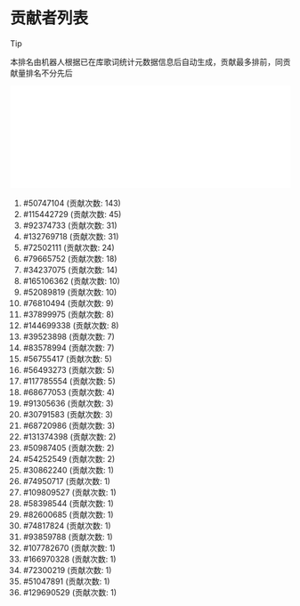 # 贡献者列表

> [!TIP]
> 本排名由机器人根据已在库歌词统计元数据信息后自动生成，贡献最多排前，同贡献量排名不分先后

![贡献者头像画廊](./CONTRIBUTORS.svg)

1. #50747104 (贡献次数: 143)
2. #115442729 (贡献次数: 45)
3. #92374733 (贡献次数: 31)
4. #132769718 (贡献次数: 31)
5. #72502111 (贡献次数: 24)
6. #79665752 (贡献次数: 18)
7. #34237075 (贡献次数: 14)
8. #165106362 (贡献次数: 10)
9. #52089819 (贡献次数: 10)
10. #76810494 (贡献次数: 9)
11. #37899975 (贡献次数: 8)
12. #144699338 (贡献次数: 8)
13. #39523898 (贡献次数: 7)
14. #83578994 (贡献次数: 7)
15. #56755417 (贡献次数: 5)
16. #56493273 (贡献次数: 5)
17. #117785554 (贡献次数: 5)
18. #68677053 (贡献次数: 4)
19. #91305636 (贡献次数: 3)
20. #30791583 (贡献次数: 3)
21. #68720986 (贡献次数: 3)
22. #131374398 (贡献次数: 2)
23. #50987405 (贡献次数: 2)
24. #54252549 (贡献次数: 2)
25. #30862240 (贡献次数: 1)
26. #74950717 (贡献次数: 1)
27. #109809527 (贡献次数: 1)
28. #58398544 (贡献次数: 1)
29. #82600685 (贡献次数: 1)
30. #74817824 (贡献次数: 1)
31. #93859788 (贡献次数: 1)
32. #107782670 (贡献次数: 1)
33. #166970328 (贡献次数: 1)
34. #72300219 (贡献次数: 1)
35. #51047891 (贡献次数: 1)
36. #129690529 (贡献次数: 1)
